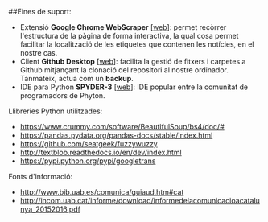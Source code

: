 
##Eines de suport:
- Extensió **Google Chrome WebScraper** [[web](http://webscraper.io/)]: permet recòrrer l'estructura de la pàgina de forma interactiva, la qual cosa permet facilitar la localització de les etiquetes que contenen les notícies, en el nostre cas.
- Client **Github Desktop** [[web](https://desktop.github.com/)]: facilita la gestió de fitxers i carpetes a Github mitjançant la clonació del repositori al nostre ordinador. Tanmateix, actua com un __backup__.
- IDE para Python **SPYDER-3** [[web](https://github.com/spyder-ide/spyder)]: IDE popular entre la comunitat de programadors de Phyton.

Llibreries Python utilitzades:
- https://www.crummy.com/software/BeautifulSoup/bs4/doc/#
- https://pandas.pydata.org/pandas-docs/stable/index.html
- https://github.com/seatgeek/fuzzywuzzy
- http://textblob.readthedocs.io/en/dev/index.html
- https://pypi.python.org/pypi/googletrans

Fonts d'informació:
- http://www.bib.uab.es/comunica/guiaud.htm#cat
- http://incom.uab.cat/informe/download/informedelacomunicacioacatalunya_20152016.pdf

